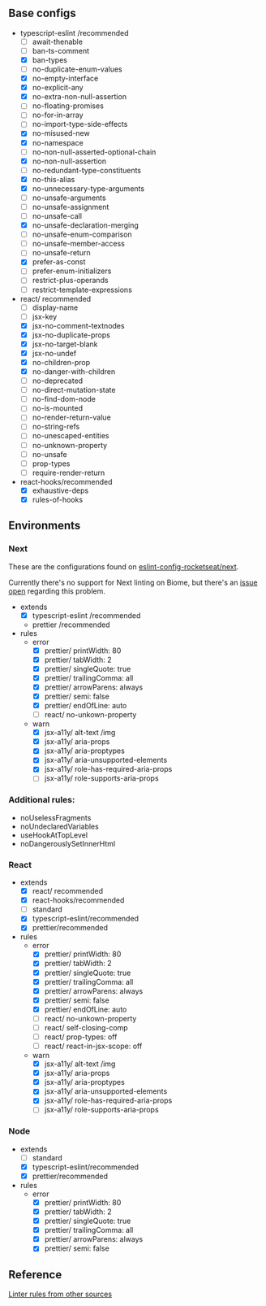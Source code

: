 ## Base configs

- typescript-eslint /recommended
  - [ ] await-thenable
  - [ ] ban-ts-comment
  - [x] ban-types
  - [ ] no-duplicate-enum-values
  - [x] no-empty-interface
  - [x] no-explicit-any
  - [x] no-extra-non-null-assertion
  - [ ] no-floating-promises
  - [ ] no-for-in-array
  - [ ] no-import-type-side-effects
  - [x] no-misused-new
  - [x] no-namespace
  - [ ] no-non-null-asserted-optional-chain
  - [x] no-non-null-assertion
  - [ ] no-redundant-type-constituents
  - [x] no-this-alias
  - [x] no-unnecessary-type-arguments
  - [ ] no-unsafe-arguments
  - [ ] no-unsafe-assignment
  - [ ] no-unsafe-call
  - [x] no-unsafe-declaration-merging
  - [ ] no-unsafe-enum-comparison
  - [ ] no-unsafe-member-access
  - [ ] no-unsafe-return
  - [x] prefer-as-const
  - [ ] prefer-enum-initializers
  - [ ] restrict-plus-operands
  - [ ] restrict-template-expressions
- react/ recommended
  - [ ] display-name
  - [ ] jsx-key
  - [x] jsx-no-comment-textnodes
  - [x] jsx-no-duplicate-props
  - [x] jsx-no-target-blank
  - [x] jsx-no-undef
  - [x] no-children-prop
  - [x] no-danger-with-children
  - [ ] no-deprecated
  - [ ] no-direct-mutation-state
  - [ ] no-find-dom-node
  - [ ] no-is-mounted
  - [ ] no-render-return-value
  - [ ] no-string-refs
  - [ ] no-unescaped-entities
  - [ ] no-unknown-property
  - [ ] no-unsafe
  - [ ] prop-types
  - [ ] require-render-return
- react-hooks/recommended
  - [x] exhaustive-deps
  - [x] rules-of-hooks

## Environments

### Next

These are the configurations found on [eslint-config-rocketseat/next](https://github.com/Rocketseat/eslint-config-rocketseat/blob/main/next.js).

Currently there's no support for Next linting on Biome, but there's an [issue open](https://github.com/vercel/next.js/discussions/59347) regarding this problem.

- extends
  - [x] typescript-eslint /recommended
  - prettier /recommended
- rules
  - error
    - [x] prettier/ printWidth: 80
    - [x] prettier/ tabWidth: 2
    - [x] prettier/ singleQuote: true
    - [x] prettier/ trailingComma: all
    - [x] prettier/ arrowParens: always
    - [x] prettier/ semi: false
    - [x] prettier/ endOfLine: auto
    - [ ] react/ no-unkown-property
  - warn
    - [x] jsx-a11y/ alt-text /img
    - [x] jsx-a11y/ aria-props
    - [x] jsx-a11y/ aria-proptypes
    - [x] jsx-a11y/ aria-unsupported-elements
    - [x] jsx-a11y/ role-has-required-aria-props
    - [ ] jsx-a11y/ role-supports-aria-props

### Additional rules:

- noUselessFragments
- noUndeclaredVariables
- useHookAtTopLevel
- noDangerouslySetInnerHtml

### React

- extends
  - [x] react/ recommended
  - [x] react-hooks/recommended
  - [ ] standard
  - [x] typescript-eslint/recommended
  - [x] prettier/recommended
- rules
  - error
    - [x] prettier/ printWidth: 80
    - [x] prettier/ tabWidth: 2
    - [x] prettier/ singleQuote: true
    - [x] prettier/ trailingComma: all
    - [x] prettier/ arrowParens: always
    - [x] prettier/ semi: false
    - [x] prettier/ endOfLine: auto
    - [ ] react/ no-unkown-property
    - [ ] react/ self-closing-comp
    - [ ] react/ prop-types: off
    - [ ] react/ react-in-jsx-scope: off
  - warn
    - [x] jsx-a11y/ alt-text /img
    - [x] jsx-a11y/ aria-props
    - [x] jsx-a11y/ aria-proptypes
    - [x] jsx-a11y/ aria-unsupported-elements
    - [x] jsx-a11y/ role-has-required-aria-props
    - [ ] jsx-a11y/ role-supports-aria-props

### Node

- extends
  - [ ] standard
  - [x] typescript-eslint/recommended
  - [x] prettier/recommended
- rules
  - error
    - [x] prettier/ printWidth: 80
    - [x] prettier/ tabWidth: 2
    - [x] prettier/ singleQuote: true
    - [x] prettier/ trailingComma: all
    - [x] prettier/ arrowParens: always
    - [x] prettier/ semi: false

## Reference

[Linter rules from other sources](https://github.com/biomejs/biome/discussions/3#eslint-plugin-jsx-a11y)
